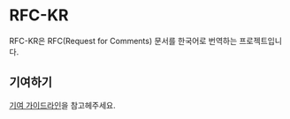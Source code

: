 # RFC-KR

RFC-KR은 RFC(Request for Comments) 문서를 한국어로 번역하는 프로젝트입니다.

<!-- 문서 열람은 docs 디렉터리에서 할 수 있다는 이야기 추가 필요 -->

## 기여하기

[기여 가이드라인](./CONTRIBUTING.md)을 참고헤주세요.
